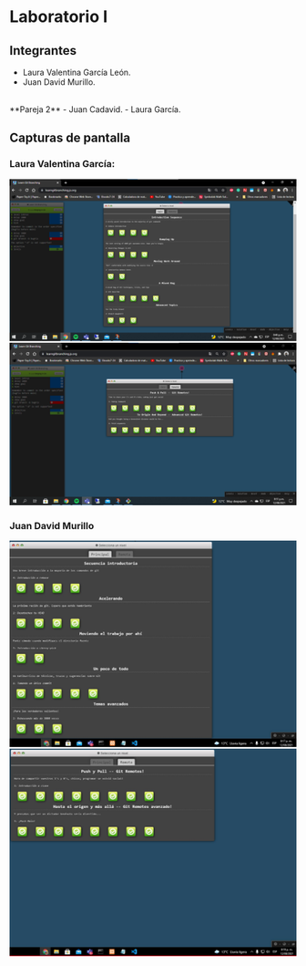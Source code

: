 # Laboratorio I
## Integrantes
- Laura Valentina García León.
- Juan David Murillo.
<br/>
**Pareja 2**
- Juan Cadavid.
- Laura García.

## Capturas de pantalla
### Laura Valentina García:
![Captura 1](https://github.com/juancho20sp/LAB-1-CVDS/blob/master/Laura%20Valentina%20Garcia/Captura1Garcia.png)
![Captura 2](https://github.com/juancho20sp/LAB-1-CVDS/blob/master/Laura%20Valentina%20Garcia/Captura2Garcia.png)

### Juan David Murillo
![Captura 1](https://github.com/juancho20sp/LAB-1-CVDS/blob/master/Juan%20David%20Murillo/captura1.jpg)
![Captura 2](https://github.com/juancho20sp/LAB-1-CVDS/blob/master/Juan%20David%20Murillo/captura2.jpg)
